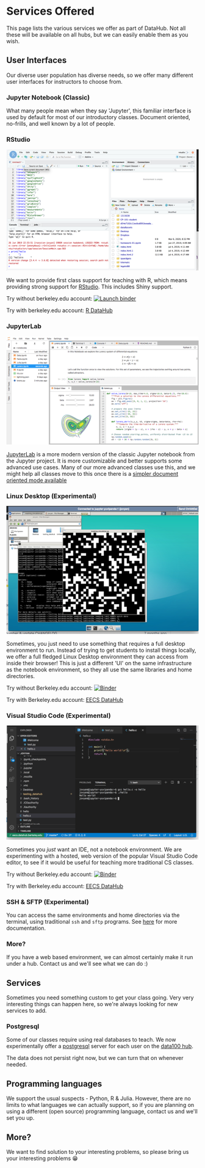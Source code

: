 # Services Offered

This page lists the various services we offer as part of DataHub. Not all
these will be available on all hubs, but we can easily enable them as
you wish.

## User Interfaces

Our diverse user population has diverse needs, so we offer many different
user interfaces for instructors to choose from.

### Jupyter Notebook (Classic)

What many people mean when they say 'Jupyter', this familiar interface
is used by default for most of our introductory classes. Document oriented,
no-frills, and well known by a lot of people.

### RStudio

![RStudio Screenshot](images/rstudio.png)

We want to provide first class support for teaching with R, which means
providing strong support for [RStudio](https://rstudio.com). This includes Shiny support.

Try without berkeley.edu account: [![Launch binder](https://mybinder.org/badge_logo.svg)](https://mybinder.org/v2/gh/rocker-org/binder/master?urlpath=rstudio)

Try with berkeley.edu account: [R DataHub](https://r.datahub.berkeley.edu)

### JupyterLab

![Do complex layouts with JupyterLab](images/jupyterlab.png)

[JupyterLab](https://github.com/jupyterlab/jupyterlab) is a more modern version of the classic Jupyter notebook from
the Jupyter project. It is more customizable and better supports some advanced
use cases. Many of our more advanced classes use this, and we might help
all classes move to this once there is a [simpler document oriented mode available](https://github.com/jupyterlab/jupyterlab/issues/8292)


### Linux Desktop (Experimental)

![Do image processing with qt](images/desktop.png)

Sometimes, you just need to use something that requires a full desktop
environment to run. Instead of trying to get students to install things
locally, we offer a full fledged Linux Desktop environment they can
access from inside their browser! This is just a different 'UI' on the
same infrastructure as the notebook environment, so they all use the
same libraries and home directories.

Try without Berkeley.edu account: [![Binder](https://mybinder.org/badge_logo.svg)](https://mybinder.org/v2/gh/yuvipanda/jupyter-desktop-server/master?urlpath=desktop)

Try with Berkeley.edu account: [EECS DataHub](https://eecs.datahub.berkeley.edu/hub/user-redirect/desktop)

### Visual Studio Code (Experimental)

![Compile C with vscode](images/vscode.png)

Sometimes you *just* want an IDE, not a notebook environment. We are experimenting
with a hosted, web version of the popular Visual Studio Code editor, to
see if it would be useful for teaching more traditional CS classes.

Try without Berkeley.edu account: [![Binder](https://mybinder.org/badge_logo.svg)](https://mybinder.org/v2/gh/betatim/vscode-binder/master?urlpath=lab)

Try with Berkeley.edu account: [EECS DataHub](https://eecs.datahub.berkeley.edu/hub/user-redirect/vscode/)

### SSH & SFTP (Experimental)

You can access the same environments and home directories via the terminal, using traditional `ssh` and `sftp` programs. See [here](ssh) for more documentation.

### More?

If you have a web based environment, we can almost certainly make it run under
a hub. Contact us and we'll see what we can do :)

## Services

Sometimes you need something custom to get your class going. Very
very interesting things can happen here, so we're always looking
for new services to add.

### Postgresql

Some of our classes require using real databases to teach. We
now experimentally offer a [postgresql](https://www.postgresql.org/)
server for each user on the [data100 hub](https://data100.datahub.berkeley.edu).

The data does not persist right now, but we can turn that on whenever
needed.

## Programming languages

We support the usual suspects - Python, R & Julia. However, there are no limits
to what languages we can actually support, so if you are planning on using
a different (open source) programming language, contact us and we'll set you
up.

## More?

We want to find solution to your interesting problems, so please bring us
your interesting problems 😁
